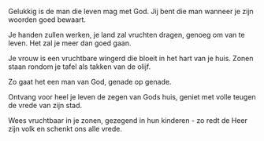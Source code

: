 Gelukkig is de man
die leven mag met God.
Jij bent die man wanneer je
zijn woorden goed bewaart.

Je handen zullen werken,
je land zal vruchten dragen,
genoeg om van te leven.
Het zal je meer dan goed gaan.

Je vrouw is een vruchtbare wingerd
die bloeit in het hart van je huis.
Zonen staan rondom je tafel
als takken van de olijf.

Zo gaat het een man van God,
genade op genade.

Ontvang voor heel je leven
de zegen van Gods huis,
geniet met volle teugen
de vrede van zijn stad.

Wees vruchtbaar in je zonen,
gezegend in hun kinderen -
zo redt de Heer zijn volk
en schenkt ons alle vrede.